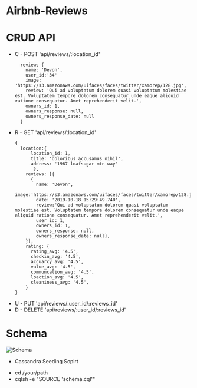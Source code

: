 # Airbnb-Reviews

# CRUD API
  * C - POST    'api/reviews/:location_id'
    ```
      reviews {
        name: 'Devon',
        user_id:'34'
        image: 'https://s3.amazonaws.com/uifaces/faces/twitter/xamorep/128.jpg',
        review: 'Qui ad voluptatum dolorem quasi voluptatum molestiae est. Voluptatem tempore dolorem consequatur unde eaque aliquid ratione consequatur. Amet reprehenderit velit.',
        owners_id: 1,
        owners_response: null,
        owners_response_date: null
      }
    ```
  * R - GET     'api/reviews/:location_id'
    ```
    {
      location:{
          location_id: 1,
          title: 'doloribus accusamus nihil',
          address: '1967 loafsugar mtn way'
           },
        reviews: [{
          {
            name: 'Devon',
            image:'https://s3.amazonaws.com/uifaces/faces/twitter/xamorep/128.jpg',
            date: '2019-10-18 15:29:49.740',
            review:'Qui ad voluptatum dolorem quasi voluptatum molestiae est. Voluptatem tempore dolorem consequatur unde eaque aliquid ratione consequatur. Amet reprehenderit velit.',
            user_id: 1,
            owners_id: 1,
            owners_response: null,
            owners_response_date: null}, 
        }],
        rating: {
          rating_avg: '4.5',
          checkin_avg: '4.5',
          accuarcy_avg: '4.5',
          value_avg: '4.5',
          communcation_avg: '4.5',
          loaction_avg: '4.5',
          cleaniness_avg: '4.5',
        }
    }
    ```
  * U - PUT 'api/reviews/:user_id/:reviews_id'
  * D - DELETE  'api/reviews/:user_id/:reviews_id'

  # Schema
  ![Schema](https://hrsf124-fec.s3-us-west-1.amazonaws.com/SDC/schemaSDC.png)

* Cassandra Seeding Scpirt
- cd /your/path
- cqlsh -e "SOURCE 'schema.cql'"